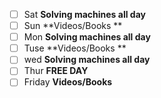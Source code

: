 - [ ] Sat         **Solving machines all day**
- [ ] Sun        **Videos/Books **
- [ ] Mon       **Solving machines all day**
- [ ] Tuse       **Videos/Books **
- [ ] wed       **Solving machines all day**
- [ ] Thur       **FREE DAY**
- [ ] Friday     **Videos/Books**